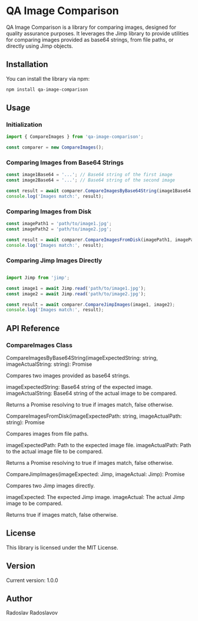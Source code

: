 # QA Image Comparison

QA Image Comparison is a library for comparing images, designed for quality assurance purposes. It leverages the Jimp library to provide utilities for comparing images provided as base64 strings, from file paths, or directly using Jimp objects.

## Installation

You can install the library via npm:

```bash
npm install qa-image-comparison
```

## Usage
### Initialization
```typescript 
import { CompareImages } from 'qa-image-comparison';

const comparer = new CompareImages();
```
### Comparing Images from Base64 Strings
```typescript 
const image1Base64 = '...'; // Base64 string of the first image
const image2Base64 = '...'; // Base64 string of the second image

const result = await comparer.CompareImagesByBase64String(image1Base64, image2Base64);
console.log('Images match:', result);
```
### Comparing Images from Disk

```typescript
const imagePath1 = 'path/to/image1.jpg';
const imagePath2 = 'path/to/image2.jpg';

const result = await comparer.CompareImagesFromDisk(imagePath1, imagePath2);
console.log('Images match:', result);
```
### Comparing Jimp Images Directly
```typescript

import Jimp from 'jimp';

const image1 = await Jimp.read('path/to/image1.jpg');
const image2 = await Jimp.read('path/to/image2.jpg');

const result = await comparer.CompareJimpImages(image1, image2);
console.log('Images match:', result);
```
## API Reference
### CompareImages Class
CompareImagesByBase64String(imageExpectedString: string, imageActualString: string): Promise<boolean>

Compares two images provided as base64 strings.

imageExpectedString: Base64 string of the expected image.
imageActualString: Base64 string of the actual image to be compared.

Returns a Promise resolving to true if images match, false otherwise.

CompareImagesFromDisk(imageExpectedPath: string, imageActualPath: string): Promise<boolean>

Compares images from file paths.

imageExpectedPath: Path to the expected image file.
imageActualPath: Path to the actual image file to be compared.

Returns a Promise resolving to true if images match, false otherwise.

CompareJimpImages(imageExpected: Jimp, imageActual: Jimp): Promise<boolean>

Compares two Jimp images directly.

imageExpected: The expected Jimp image.
imageActual: The actual Jimp image to be compared.

Returns true if images match, false otherwise.

## License
This library is licensed under the MIT License.

## Version
Current version: 1.0.0

## Author
Radoslav Radoslavov 